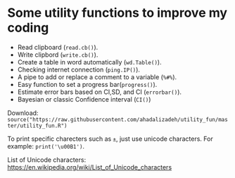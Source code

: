 # Some utility functions  to improve my coding
* Read clipboard (`read.cb()`).
* Write clipbord (`write.cb()`).
* Create a table in word automatically (`wd.Table()`).
* Checking internet connection (`ping.IP()`).
* A pipe to add or replace a comment to a variable (`%#%`).
* Easy function to set a progress bar(`progress()`).
* Estimate error bars based on CI,SD, and CI (`errorbar()`).
* Bayesian or classic Confidence interval (`CI()`)



Download:     
`source("https://raw.githubusercontent.com/ahadalizadeh/utility_fun/master/utility_fun.R")`

To print specific charecters such as `±`, just use unicode characters. For example: `print('\u00B1')`.

List of Unicode characters: https://en.wikipedia.org/wiki/List_of_Unicode_characters

  

